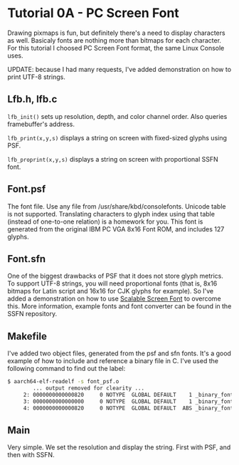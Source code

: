 Tutorial 0A - PC Screen Font
============================

Drawing pixmaps is fun, but definitely there's a need to display characters as well. Basicaly fonts
are nothing more than bitmaps for each character. For this tutorial I choosed PC Screen Font format,
the same Linux Console uses.

UPDATE: because I had many requests, I've added demonstration on how to print UTF-8 strings.

Lfb.h, lfb.c
------------

`lfb_init()` sets up resolution, depth, and color channel order. Also queries framebuffer's address.

`lfb_print(x,y,s)` displays a string on screen with fixed-sized glyphs using PSF.

`lfb_proprint(x,y,s)` displays a string on screen with proportional SSFN font.

Font.psf
--------

The font file. Use any file from /usr/share/kbd/consolefonts. Unicode table is not supported. Translating
characters to glyph index using that table (instead of one-to-one relation) is a homework for you. This font
is generated from the original IBM PC VGA 8x16 Font ROM, and includes 127 glyphs.

Font.sfn
--------

One of the biggest drawbacks of PSF that it does not store glyph metrics. To support UTF-8 strings, you will
need proportional fonts (that is, 8x16 bitmaps for Latin script and 16x16 for CJK glyphs for example). So I've
added a demonstration on how to use [Scalable Screen Font](https://gitlab.com/bztsrc/scalable-font2) to
overcome this. More information, example fonts and font converter can be found in the SSFN repository.

Makefile
--------

I've added two object files, generated from the psf and sfn fonts. It's a good example of how to
include and reference a binary file in C. I've used the following command to find out the label:

```sh
$ aarch64-elf-readelf -s font_psf.o
        ... output removed for clearity ...
     2: 0000000000000820     0 NOTYPE  GLOBAL DEFAULT    1 _binary_font_psf_end
     3: 0000000000000000     0 NOTYPE  GLOBAL DEFAULT    1 _binary_font_psf_start
     4: 0000000000000820     0 NOTYPE  GLOBAL DEFAULT  ABS _binary_font_psf_size
```

Main
----

Very simple. We set the resolution and display the string. First with PSF, and then with SSFN.
